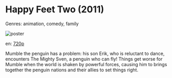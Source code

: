 # Happy Feet Two (2011)

Genres: animation, comedy, family

![poster](http://image.tmdb.org/t/p/w500/gY8lWCObaGvcDsmeM8QHBF4AZVk.jpg)

en:
  [720p](magnet:?xt=urn:btih:1F9FE24F39C9582B5C9A68E0E067D2751B75C4DA&tr=udp://glotorrents.pw:6969/announce&tr=udp://tracker.opentrackr.org:1337/announce&tr=udp://torrent.gresille.org:80/announce&tr=udp://tracker.openbittorrent.com:80&tr=udp://tracker.coppersurfer.tk:6969&tr=udp://tracker.leechers-paradise.org:6969&tr=udp://p4p.arenabg.ch:1337&tr=udp://tracker.internetwarriors.net:1337)
  


Mumble the penguin has a problem: his son Erik, who is reluctant to dance, encounters The Mighty Sven, a penguin who can fly! Things get worse for Mumble when the world is shaken by powerful forces, causing him to brings together the penguin nations and their allies to set things right.